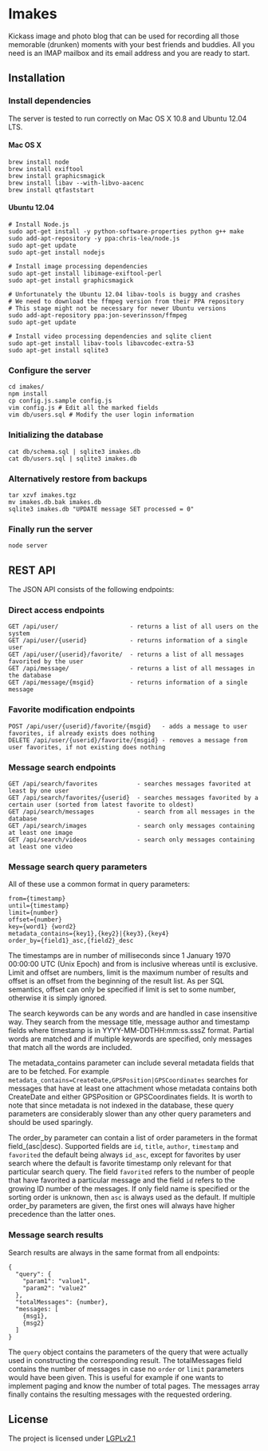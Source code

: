 Imakes
======

Kickass image and photo blog that can be used for recording all those memorable
(drunken) moments with your best friends and buddies. All you need is an IMAP
mailbox and its email address and you are ready to start.

Installation
------------

### Install dependencies

The server is tested to run correctly on Mac OS X 10.8 and Ubuntu 12.04 LTS.

#### Mac OS X

```
brew install node
brew install exiftool
brew install graphicsmagick
brew install libav --with-libvo-aacenc
brew install qtfaststart
```

#### Ubuntu 12.04

```
# Install Node.js
sudo apt-get install -y python-software-properties python g++ make
sudo add-apt-repository -y ppa:chris-lea/node.js
sudo apt-get update
sudo apt-get install nodejs

# Install image processing dependencies
sudo apt-get install libimage-exiftool-perl
sudo apt-get install graphicsmagick

# Unfortunately the Ubuntu 12.04 libav-tools is buggy and crashes
# We need to download the ffmpeg version from their PPA repository
# This stage might not be necessary for newer Ubuntu versions
sudo add-apt-repository ppa:jon-severinsson/ffmpeg
sudo apt-get update

# Install video processing dependencies and sqlite client
sudo apt-get install libav-tools libavcodec-extra-53
sudo apt-get install sqlite3
```

### Configure the server

```
cd imakes/
npm install
cp config.js.sample config.js
vim config.js # Edit all the marked fields
vim db/users.sql # Modify the user login information
```

### Initializing the database

```
cat db/schema.sql | sqlite3 imakes.db
cat db/users.sql | sqlite3 imakes.db
```

### Alternatively restore from backups

```
tar xzvf imakes.tgz
mv imakes.db.bak imakes.db
sqlite3 imakes.db "UPDATE message SET processed = 0"
```

### Finally run the server

```
node server
```

REST API
--------

The JSON API consists of the following endpoints:

### Direct access endpoints

```
GET /api/user/                    - returns a list of all users on the system
GET /api/user/{userid}            - returns information of a single user
GET /api/user/{userid}/favorite/  - returns a list of all messages favorited by the user
GET /api/message/                 - returns a list of all messages in the database
GET /api/message/{msgid}          - returns information of a single message
```

### Favorite modification endpoints

```
POST /api/user/{userid}/favorite/{msgid}   - adds a message to user favorites, if already exists does nothing
DELETE /api/user/{userid}/favorite/{msgid} - removes a message from user favorites, if not existing does nothing
```

### Message search endpoints

```
GET /api/search/favorites           - searches messages favorited at least by one user
GET /api/search/favorites/{userid}  - searches messages favorited by a certain user (sorted from latest favorite to oldest)
GET /api/search/messages            - search from all messages in the database
GET /api/search/images              - search only messages containing at least one image
GET /api/search/videos              - search only messages containing at least one video
```

### Message search query parameters

All of these use a common format in query parameters:

```
from={timestamp}
until={timestamp}
limit={number}
offset={number}
key={word1} {word2}
metadata_contains={key1},{key2}|{key3},{key4}
order_by={field1}_asc,{field2}_desc
```

The timestamps are in number of milliseconds since 1 January 1970 00:00:00 UTC (Unix Epoch) and from
is inclusive whereas until is exclusive. Limit and offset are numbers, limit is the maximum number
of results and offset is an offset from the beginning of the result list. As per SQL semantics,
offset can only be specified if limit is set to some number, otherwise it is simply ignored.

The search keywords can be any words and are handled in case insensitive way. They search from the
message title, message author and timestamp fields where timestamp is in YYYY-MM-DDTHH:mm:ss.sssZ
format. Partial words are matched and if multiple keywords are specified, only messages that match
all the words are included.

The metadata_contains parameter can include several metadata fields that are to be fetched. For
example `metadata_contains=CreateDate,GPSPosition|GPSCoordinates` searches for messages that have at
least one attachment whose metadata contains both CreateDate and either GPSPosition or
GPSCoordinates fields. It is worth to note that since metadata is not indexed in the database, these
query parameters are considerably slower than any other query parameters and should be used
sparingly.

The order_by parameter can contain a list of order parameters in the format field_(asc|desc).
Supported fields are `id`, `title`, `author`, `timestamp` and `favorited` the default being always
`id_asc`, except for favorites by user search where the default is favorite timestamp only relevant
for that particular search query. The field `favorited` refers to the number of people that have
favorited a particular message and the field `id` refers to the growing ID number of the messages.
If only field name is specified or the sorting order is unknown, then `asc` is always used as the
default. If multiple order_by parameters are given, the first ones will always have higher
precedence than the latter ones.

### Message search results

Search results are always in the same format from all endpoints:

```
{
  "query": {
    "param1": "value1",
    "param2": "value2"
  },
  "totalMessages": {number},
  "messages: [
    {msg1},
    {msg2}
  ]
}
```

The `query` object contains the parameters of the query that were actually used in constructing the
corresponding result. The totalMessages field contains the number of messages in case no `order` or
`limit` parameters would have been given. This is useful for example if one wants to implement
paging and know the number of total pages. The messages array finally contains the resulting
messages with the requested ordering.

License
-------

The project is licensed under [LGPLv2.1][1]

[1]: http://www.gnu.org/licenses/lgpl-2.1.html
